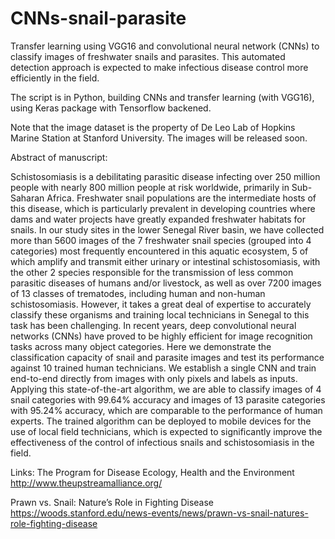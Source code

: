 # CNNs-snail-parasite

Transfer learning using VGG16 and convolutional neural network (CNNs) to classify images of freshwater snails and parasites. This automated detection approach is expected to make infectious disease control more efficiently in the field.

The script is in Python, building CNNs and transfer learning (with VGG16), using Keras package with Tensorflow backened.

Note that the image dataset is the property of De Leo Lab of Hopkins Marine Station at Stanford University. The images will be released soon.

Abstract of manuscript:

Schistosomiasis is a debilitating parasitic disease infecting over 250 million people with nearly 800 million people at risk worldwide,
primarily in Sub-Saharan Africa. Freshwater snail populations are the intermediate hosts of this disease, which is particularly prevalent
in developing countries where dams and water projects have greatly expanded freshwater habitats for snails. In our study sites in the
lower Senegal River basin, we have collected more than 5600 images of the 7 freshwater snail species (grouped into 4 categories) most
frequently encountered in this aquatic ecosystem, 5 of which amplify and transmit either urinary or intestinal schistosomiasis, with
the other 2 species responsible for the transmission of less common parasitic diseases of humans and/or livestock, as well as over 7200
images of 13 classes of trematodes, including human and non-human schistosomiasis. However, it takes a great deal of expertise to accurately classify these organisms and training local technicians in Senegal to this task has been challenging. In recent years, deep convolutional neural networks (CNNs) have proved to be highly efficient for image recognition tasks across many object categories. Here we
demonstrate the classification capacity of snail and parasite images and test its performance against 10 trained human technicians. We
establish a single CNN and train end-to-end directly from images with only pixels and labels as inputs. Applying this state-of-the-art
algorithm, we are able to classify images of 4 snail categories with 99.64% accuracy and images of 13 parasite categories with 95.24%
accuracy, which are comparable to the performance of human experts. The trained algorithm can be deployed to mobile devices for
the use of local field technicians, which is expected to significantly improve the effectiveness of the control of infectious snails and schistosomiasis in the field.

Links:
The Program for Disease Ecology, Health and the Environment
http://www.theupstreamalliance.org/

Prawn vs. Snail: Nature’s Role in Fighting Disease
https://woods.stanford.edu/news-events/news/prawn-vs-snail-natures-role-fighting-disease

